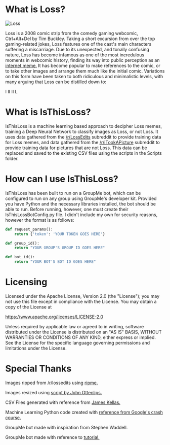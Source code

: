 # What is Loss?

![Loss](https://cad-comic.com/wp-content/uploads/2017/03/cad-20080602-358b1.x60343.jpg)

Loss is a 2008 comic strip from the comedy gaming webcomic, Ctrl+Alt+Del by Tim Buckley. Taking a short excursion from over the top gaming-related jokes, Loss features one of the cast's main characters suffering a miscarriage. Due to its unexpected, and tonally confusing nature, Loss has become infamous as one of the most incredulous moments in webcomic history, finding its way into public perception as an [internet meme.](https://knowyourmeme.com/memes/loss) It has become popular to make references to the comic, or to take other images and arrange them much like the initial comic. Variations on this form have been taken to both ridiculous and minimalistic levels, with many arguing that Loss can be distilled down to:

I II
II L

# What is IsThisLoss?

IsThisLoss is a machine learning based approach to decipher Loss memes, training a Deep Neural Network to classify images as Loss, or not Loss. It uses data gathered from the [/r/LossEdits](https://www.reddit.com/r/lossedits/) subreddit to provide training data for Loss memes, and data gathered from the [/r/ITookAPicture](https://www.reddit.com/r/itookapicture/) subreddit to provide training data for pictures that are not Loss. This data can be replaced and saved to the existing CSV files using the scripts in the Scripts folder.

# How can I use IsThisLoss?

IsThisLoss has been built to run on a GroupMe bot, which can be configured to run on any group using GroupMe's developer kit. Provided you have Python and the necessary libraries installed, the bot should be able to run. Before running, however, one must create their IsThisLossBotConfig.py file. I didn't include my own for security reasons, however the format is as follows:

```python
def request_params():
    return {'token': 'YOUR TOKEN GOES HERE'}

def group_id():
    return "YOUR GROUP'S GROUP ID GOES HERE"

def bot_id():
    return "YOUR BOT'S BOT ID GOES HERE"

```

# Licensing

Licensed under the Apache License, Version 2.0 (the "License"); you may not use this file except in compliance with the License. You may obtain a copy of the License at

https://www.apache.org/licenses/LICENSE-2.0

Unless required by applicable law or agreed to in writing, software distributed under the License is distributed on an "AS IS" BASIS, WITHOUT WARRANTIES OR CONDITIONS OF ANY KIND, either express or implied. See the License for the specific language governing permissions and limitations under the License.

# Special Thanks

Images ripped from /r/lossedits using [ripme.](https://github.com/4pr0n/ripme)

Images resized using [script by John Ottenlips.](https://stackoverflow.com/questions/21517879/python-pil-resize-all-images-in-a-folder)

CSV Files generated with reference from [James Kellas.](https://www.quora.com/How-can-my-pixel-data-from-an-image-be-outputted-into-a-CSV-file-like-this-in-Python)

Machine Learning Python code created with [reference from Google's crash course.](http://developers.google.com/machine-learning/crash-course/)

GroupMe bot made with inspiration from Stephen Waddell.

GroupMe bot made with reference to [tutorial.](http://sweb.uky.edu/~jtba252/index.php/2017/09/13/how-to-write-a-groupme-bot-using-python/)
